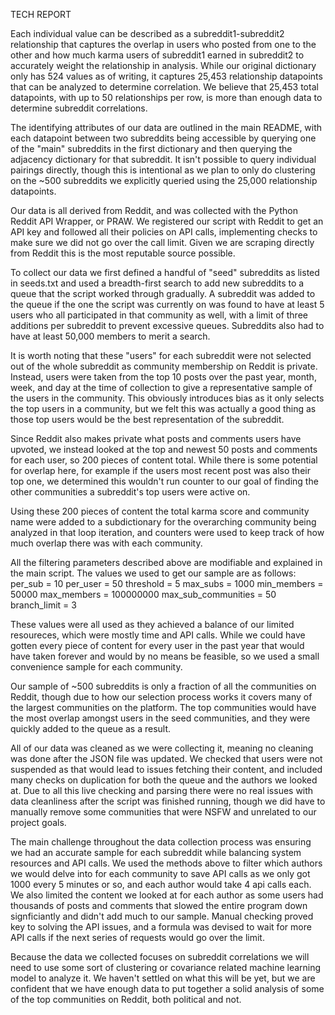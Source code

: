 TECH REPORT

Each individual value can be described as a subreddit1-subreddit2 relationship
that captures the overlap in users who posted from one to the other and
how much karma users of subreddit1 earned in subreddit2 to accurately weight
the relationship in analysis. While our original dictionary only has 524 values
as of writing, it captures 25,453 relationship datapoints that can be analyzed
to determine correlation. We believe that 25,453 total datapoints, with up to 50
relationships per row, is more than enough data to determine subreddit 
correlations.

The identifying attributes of our data are outlined in the main README, with
each datapoint between two subreddits being accessible by querying one of the
"main" subreddits in the first dictionary and then querying the adjacency
dictionary for that subreddit. It isn't possible to query individual pairings 
directly, though this is intentional as we plan to only do clustering on the
~500 subreddits we explicitly queried using the 25,000 relationship datapoints.

Our data is all derived from Reddit, and was collected with the Python Reddit
API Wrapper, or PRAW. We registered our script with Reddit to get an API key
and followed all their policies on API calls, implementing checks to make sure
we did not go over the call limit. Given we are scraping directly from Reddit
this is the most reputable source possible.

To collect our data we first defined a handful of "seed" subreddits as listed
in seeds.txt and used a breadth-first search to add new subreddits to a queue
that the script worked through gradually. A subreddit was added to the queue
if the one the script was currently on was found to have at least 5 users
who all participated in that community as well, with a limit of three additions
per subreddit to prevent excessive queues. Subreddits also had to have at
least 50,000 members to merit a search.

It is worth noting that these "users" for each subreddit were not selected out
of the whole subreddit as community membership on Reddit is private. Instead,
users were taken from the top 10 posts over the past year, month, week, and day
at the time of collection to give a representative sample of the users in the
community. This obviously introduces bias as it only selects the top users in
a community, but we felt this was actually a good thing as those top users would
be the best representation of the subreddit.

Since Reddit also makes private what posts and comments users have upvoted,
we instead looked at the top and newest 50 posts and comments for each user,
so 200 pieces of content total. While there is some potential for overlap here,
for example if the users most recent post was also their top one, we determined
this wouldn't run counter to our goal of finding the other communities a 
subreddit's top users were active on. 

Using these 200 pieces of content the total karma score and community name were
added to a subdictionary for the overarching community being analyzed in that
loop iteration, and counters were used to keep track of how much overlap
there was with each community.

All the filtering parameters described above are modifiable and explained in 
the main script. The values we used to get our sample are as follows:
per_sub = 10
per_user = 50
threshold = 5
max_subs = 1000
min_members = 50000
max_members = 100000000
max_sub_communities = 50
branch_limit = 3

These values were all used as they achieved a balance of our limited resoureces,
which were mostly time and API calls. While we could have gotten every piece of
content for every user in the past year that would have taken forever and would
by no means be feasible, so we used a small convenience sample for each
community.

Our sample of ~500 subreddits is only a fraction of all the communities on
Reddit, though due to how our selection process works it covers many of the
largest communities on the platform. The top communities would have the most
overlap amongst users in the seed communities, and they were quickly added
to the queue as a result.

All of our data was cleaned as we were collecting it, meaning no cleaning was 
done after the JSON file was updated. We checked that users were not suspended
as that would lead to issues fetching their content, and included many checks
on duplication for both the queue and the authors we looked at. Due to all this
live checking and parsing there were no real issues with data cleanliness after
the script was finished running, though we did have to manually remove some 
communities that were NSFW and unrelated to our project goals.

The main challenge throughout the data collection process was ensuring we had
an accurate sample for each subreddit while balancing system resources and API
calls. We used the methods above to filter which authors we would delve into
for each community to save API calls as we only got 1000 every 5 minutes or so,
and each author would take 4 api calls each. We also limited the content we
looked at for each author as some users had thousands of posts and comments
that slowed the entire program down signficiantly and didn't add much to our
sample. Manual checking proved key to solving the API issues, and a formula
was devised to wait for more API calls if the next series of requests would
go over the limit.

Because the data we collected focuses on subreddit correlations we will need
to use some sort of clustering or covariance related machine learning model to
analyze it. We haven't settled on what this will be yet, but we are confident
that we have enough data to put together a solid analysis of some of the top
communities on Reddit, both political and not.